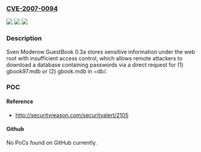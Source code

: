 ### [CVE-2007-0094](https://cve.mitre.org/cgi-bin/cvename.cgi?name=CVE-2007-0094)
![](https://img.shields.io/static/v1?label=Product&message=n%2Fa&color=blue)
![](https://img.shields.io/static/v1?label=Version&message=n%2Fa&color=blue)
![](https://img.shields.io/static/v1?label=Vulnerability&message=n%2Fa&color=brighgreen)

### Description

Sven Moderow GuestBook 0.3a stores sensitive information under the web root with insufficient access control, which allows remote attackers to download a database containing passwords via a direct request for (1) gbook97.mdb or (2) gbook.mdb in ~db/.

### POC

#### Reference
- http://securityreason.com/securityalert/2105

#### Github
No PoCs found on GitHub currently.


